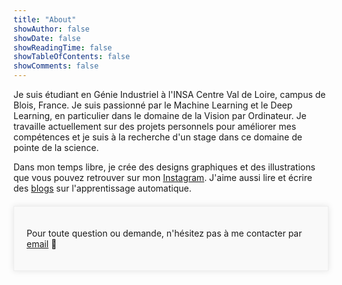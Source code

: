 ```yaml
---
title: "About"
showAuthor: false
showDate: false
showReadingTime: false
showTableOfContents: false
showComments: false
---
```



Je suis étudiant en Génie Industriel à l'INSA Centre Val de Loire, campus de Blois, France. Je suis passionné par le Machine Learning et le Deep Learning, en particulier dans le domaine de la Vision par Ordinateur. Je travaille actuellement sur des projets personnels pour améliorer mes compétences et je suis à la recherche d'un stage dans ce domaine de pointe de la science.

Dans mon temps libre, je crée des designs graphiques et des illustrations que vous pouvez retrouver sur mon [Instagram](https://www.instagram.com/trois_21/). J'aime aussi lire et écrire des [blogs](https://medium.com/@trandaihan02012003) sur l'apprentissage automatique.

<div style="max-width: 800px; margin: 20px auto; padding: 20px; border: 1px solid #EEE; background-color: #f9f9f9; box-shadow: 0px 0px 10px rgba(0, 0, 0, 0.1);">
  <p>Pour toute question ou demande, n'hésitez pas à me contacter par <a href="mailto: trandaihan.contact@gmail.com">email</a> 💌</p>
</div>